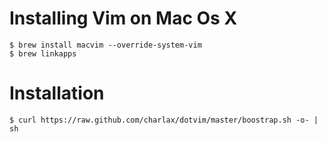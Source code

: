 Installing Vim on Mac Os X
==========================

    $ brew install macvim --override-system-vim
    $ brew linkapps

Installation
============

    $ curl https://raw.github.com/charlax/dotvim/master/boostrap.sh -o- | sh
